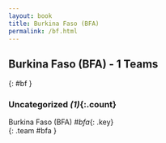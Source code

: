 ```yaml
---
layout: book
title: Burkina Faso (BFA)
permalink: /bf.html
---
```


## Burkina Faso (BFA) - 1 Teams
{: #bf }









### Uncategorized _(1)_{:.count}

Burkina Faso  (BFA)  _#bfa_{: .key} <br>
{: .team #bfa }


 
